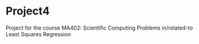 # Project4
Project for the course MA402: Scientific Computing Problems in/related-to Least Squares Regression
